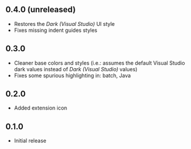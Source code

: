 
## 0.4.0 (unreleased)

- Restores the _Dark (Visual Studio)_ UI style
- Fixes missing indent guides styles

## 0.3.0

- Cleaner base colors and styles (i.e.: assumes the default Visual Studio dark values instead of _Dark (Visual Studio)_ values)
- Fixes some spurious highlighting in: batch, Java

## 0.2.0

- Added extension icon

## 0.1.0

- Initial release
